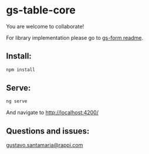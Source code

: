 # gs-table-core

You are welcome to collaborate!

For library implementation please go to [gs-form readme](https://bitbucket.org/rappinc/rpp-ngtables-core/src/compiled).

## Install:
```sh
npm install
```

## Serve:
```sh
ng serve
```

And navigate to [http://localhost:4200/](http://localhost:4200/)

## Questions and issues:
gustavo.santamaria@rappi.com
